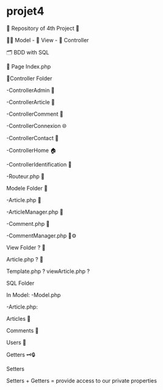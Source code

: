 # projet4

🏪 Repository of 4th Project 🏪

🧚‍♀️ Model - 👀 View - 👔 Controller

🗂 BDD with SQL

📄 Page Index.php

📁Controller Folder

-ControllerAdmin 👤

-ControllerArticle 📃

-ControllerComment 💬

-ControllerConnexion 🌐

-ControllerContact 👥

-ControllerHome 🏠

-ControllerIdentification 🔖

-Routeur.php 📡

Modele Folder 📁

-Article.php 📃

-ArticleManager.php 📃

-Comment.php 💬

-CommentManager.php 💬⚙️

View Folder ? 📁

Article.php ? 📃

Template.php ? 
viewArticle.php ?

SQL Folder

In Model:
-Model.php

-Article.php:

Articles 📃

Comments 💬

Users 👤

Getters 🗝🔒

Setters

Setters + Getters = provide access to our private properties
